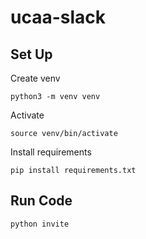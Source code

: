 # ucaa-slack

## Set Up

Create venv
```
python3 -m venv venv
```

Activate
```
source venv/bin/activate
```

Install requirements
```
pip install requirements.txt
```

## Run Code

```
python invite
```

